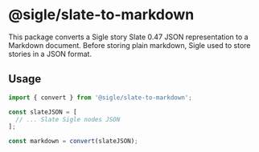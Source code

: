# @sigle/slate-to-markdown

This package converts a Sigle story Slate 0.47 JSON representation to a Markdown document. Before storing plain markdown, Sigle used to store stories in a JSON format.

## Usage

```ts
import { convert } from '@sigle/slate-to-markdown';

const slateJSON = [
  // ... Slate Sigle nodes JSON
];

const markdown = convert(slateJSON);
```
